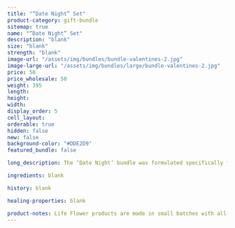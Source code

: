 ```yaml
---
title: "“Date Night” Set"
product-category: gift-bundle
sitemap: true
name: "“Date Night” Set"
description: "blank"
size: "blank"
strength: "blank"
image-url: "/assets/img/bundles/bundle-valentines-2.jpg"
image-large-url: "/assets/img/bundles/large/bundle-valentines-2.jpg"
price: 50
price_wholesale: 50
weight: 395
length:
height:
width:
display_order: 5
cell_layout:
orderable: true
hidden: false
new: false
background-color: "#DDE2D9"
featured_bundle: false

long_description: The ‘Date Night’ bundle was formulated specifically for couples. Light some candles, play some music and unwind in plant magic luxury with your significant other or your own beautiful self. This kit features our Gypsy Massage Oil which makes for otherworldly couple massages and our Unconditional Love bomb, both scented with natural essential oil fragrance that stimulate and arouse the sex drive and infused with a Rose Quartz crystal to amplify feelings of unconditional love.

ingredients: blank

history: blank

healing-properties: blank

product-notes: Life Flower products are made in small batches with all-natural and boutique ingredients. Orders are processed and ship within 14 business days. Please allow additional time for&nbsp;delivery.
---
```

